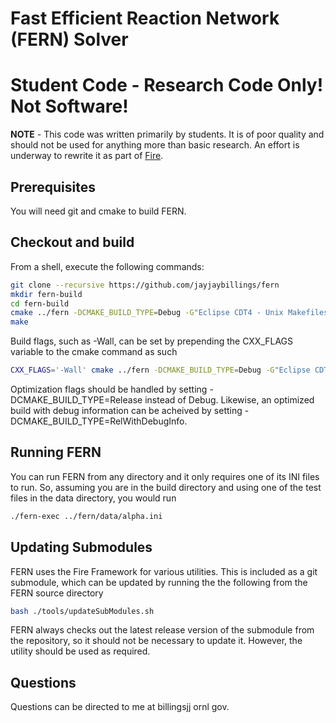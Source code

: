 # Fast Efficient Reaction Network (FERN) Solver

# Student Code - Research Code Only! Not Software!

**NOTE** - This code was written primarily by students. It is of poor quality and
should not be used for anything more than basic research. An effort is underway to
rewrite it as part of [Fire](https://github.com/jayjaybillings/fire).

## Prerequisites
You will need git and cmake to build FERN.

## Checkout and build

From a shell, execute the following commands:


```bash
git clone --recursive https://github.com/jayjaybillings/fern
mkdir fern-build
cd fern-build
cmake ../fern -DCMAKE_BUILD_TYPE=Debug -G"Eclipse CDT4 - Unix Makefiles" -DCMAKE_ECLIPSE_VERSION=4.5
make
```

Build flags, such as -Wall, can be set by prepending the CXX_FLAGS variable to 
the cmake command as such

```bash
CXX_FLAGS='-Wall' cmake ../fern -DCMAKE_BUILD_TYPE=Debug -G"Eclipse CDT4 - Unix Makefiles" -DCMAKE_ECLIPSE_VERSION=4.5
```

Optimization flags should be handled by setting -DCMAKE_BUILD_TYPE=Release 
instead of Debug. Likewise, an optimized build with debug information can be 
acheived by setting -DCMAKE_BUILD_TYPE=RelWithDebugInfo.

## Running FERN

You can run FERN from any directory and it only requires one of its INI files
to run. So, assuming you are in the build directory and using one of the test
files in the data directory, you would run

```bash
./fern-exec ../fern/data/alpha.ini
```

## Updating Submodules

FERN uses the Fire Framework for various utilities. This is included as a git
submodule, which can be updated by running the the following from the FERN
source directory

```bash
bash ./tools/updateSubModules.sh
```

FERN always checks out the latest release version of the submodule from the 
repository, so it should not be necessary to update it. However, the utility
should be used as required.

## Questions
Questions can be directed to me at billingsjj <at> ornl <dot> gov.
